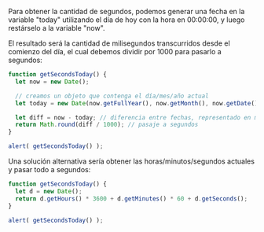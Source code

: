 Para obtener la cantidad de segundos, podemos generar una fecha en la variable "today" utilizando el día de hoy con la hora en 00:00:00, y luego restárselo a la variable "now".

El resultado será la cantidad de milisegundos transcurridos desde el comienzo del día, el cual debemos dividir por 1000 para pasarlo a segundos:

```js run
function getSecondsToday() {
  let now = new Date();

  // creamos un objeto que contenga el día/mes/año actual
  let today = new Date(now.getFullYear(), now.getMonth(), now.getDate());

  let diff = now - today; // diferencia entre fechas, representado en ms
  return Math.round(diff / 1000); // pasaje a segundos
}

alert( getSecondsToday() );
```

Una solución alternativa sería obtener las horas/minutos/segundos actuales y pasar todo a segundos:

```js run
function getSecondsToday() {
  let d = new Date();
  return d.getHours() * 3600 + d.getMinutes() * 60 + d.getSeconds();
}

alert( getSecondsToday() );
```
